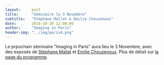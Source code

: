 ```yaml
---
layout:     post
title:      "Séminaire le 3 Novembre"
subtitle:   "Stéphane Mallat & Emilie Chouzenoux"
date:       2016-10-20 12:00:00
author:     "Imaging in Paris"
header-img: "../img/paris4.png"
---
```


Le prpochain séminaire "Imaging in Paris" aura lieu le 3 Novembre, avec des exposés de [Stéphane Mallat](https://www.di.ens.fr/~mallat/) et [Emilie Chouzenoux](http://www-syscom.univ-mlv.fr/~chouzeno/). Plus de détail sur [la page du programme](/next/).
